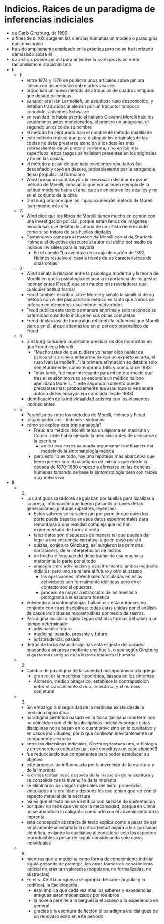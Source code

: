 # Indicios. Raíces de un paradigma de inferencias indiciales
- de Carlo Ginzburg, de 1999
- a fines de s. XIX surge en las ciencias humanas un modelo o paradigma epistemológico 
- ha sido ampliamente empleado en la práctica pero no se ha teorizado demasiado sobre él
- su análisis puede ser útil para entender la contraposición entre racionalismo e irracionalismo
- I:
  - 1: 
     - entre 1874 y 1876 se publican unos artículos sobre pintura italiana en un periódico sobre artes visuales
     - proponían un nuevo método de atribución de cuadros antiguos que desató polémicas
     - su autor era Iván Lermolieff, un estudioso ruso desconocido, y estaban traducidos al alemán por un traductor tampoco conocido, Johannes Schwarze
     - en realidad, lo había escrito el italiano Giovanni Morelli bajo los seudónimos antes mencionados, el primero un anagrama, el segundo un calco de su nombre
     - el método ha perdurado bajo el nombre de método morelliano
     - este método implica que para distinguir los originales de las copias no debe prestarse atención a los detalles más sobresalientes de un pintor o corriente, sino en los más superfluos. estos rasgos se hallaban presentes en los originales y no en las copias.
     - el método a pesar de que trajo excelentes resultados fue desdeñado y cayó en desuso, probablemente por la arrogancia de su propulsor al formularlo
     - Wind fue quien contribuyó a la renovación del interés por el método de Morelli, señalando que era un buen ejemplo de la actitud moderna hacia el arte, que se enfoca en los detalles y no en el conjunto de la obra
     - Ginzburg propone que las implicaciones del método de Morelli iban mucho más allá
   - 2:
     - Wind dice que los libros de Morelli tienen mucho en común con una investigación policial, porque están llenos de imágenes minuciosas que delatan la autoría de un artista determinado como si se tratara de sus huellas digitales
     - Castelnuovo compara el método de Morelli con el de Sherlock Holmes: el detective descubre al autor del delito pot medio de indicios invisibles para la mayoría
       - En el cuento "La aventura de la caja de cartón de 1892, Holmes resuelve el caso a través de las características de unas orejas
   - 3
       - Wind señala la relación entre la psicología moderna y la teoría de Morelli en que la psicología destaca la importancia de los gestos inconscientes (Freud) que son mucho más reveladores que cualquier actitud formal 
       - Freud también escribió sobre Morelli y señaló la similitud de su método con el del psicoanálisis médico en tanto que ambos se enfocan en elementos usualmente inadvertidos
       - Freud publica este texto de manera anónima y solo reconoce su paternidad cuando lo incluye en sus obras completas
       - Freud declara así de forma algo reticente la influencia que Morelli ejerce en él, al que además lee en el período preanalítico de Freud
    - 4
       - Ginzburg considera importante precisar los dos momentos en que Freud lee a Morelli
         - "Mucho antes de que pudiera yo haber oído hablar de psicoanálisis vine a enterarme de que un experto en arte, el ruso Iván Lermolieff...": la primera afirmación es datable solo conjeturalmente, como temprano 1895 y como tarde 1883
         - "más tarde, fue muy interesante para mí enterarme de que tras el seudónimo ruso se escondía un médico italiano apellidado Morelli...": este segundo momento puede precisarse más: probablemente 1898 (aunque la verdadera autoría de los ensayos era conocida desde 1883)
       - identificación de la individualidad artística con los elementos inconscientes
    - 5
       - Paralelismos entre los métodos de Morelli, Holmes y Freud
       - rasgos pictóricos - indicios - síntomas
       - cómo se explica esta triple analogía?
         - Freud era médico, Morelli tenía un diploma en medicina y Conan Doyle había ejercido la medicina antes de dedicarse a la escritura
           - en los tres casos se puede argumentar la influencia del modelo de la sintomatología médica
         - pero esto no es todo, hay una hipótesis más abarcativa que tiene que ver con el paradigma de indicios que desde la década de 1870-1880 empezó a afirmarse en las ciencias humanas tomando de base la sintomatología pero con raíces muy anteriores
 - II.
   - 1.   
     - Los antiguos cazadores se guiaban por huellas para localizar a su presa, información que fueron pasando a través de las generaciones (pinturas rupestres, leyendas)
       - Estos saberes se caracterizan por permitir que quien los porte pueda basarse en esos datos experimentales para remontarse a una realidad compleja que no han experimentado de forma directa
       - tales datos son dispuestos de manera tal que pueden dar lugar a una secuencia narrativa: alguien pasó por ahí
       - quizás, conjetura Ginzburg, así surgieron las primeras narraciones, de la interpretación de rastros
       - de hecho el lenguaje del desciframiento usa mucho la metonimia: la parte por el todo
       - analogía entre adivinación y desciframiento: ambos mediante indicios, pero uno se refiere al futuro y otro al pasado
         - las operaciones intelectuales formuladas en estas actividades son formalmente idénticas pero en el contexto social opuestas
         - proceso de mayor abstracción: de las huellas al pictograma a la escritura fonética
     - Volviendo a la sintomatología, hallamos a esta entonces en conjunto con otras disciplinas: todas estas unidas por el análisis de casos individuales reconstruibles por medio de rastros.
     - Paradigma indicial dirigido según distintas formas del saber a un tiempo determinado:
       - adivinación: futuro
       - medicina: pasado, presente y futuro
       - jurisprudencia: pasado
     - detrás de todas estas disciplinas está el gesto del cazador buscando a su presa mediante una huella, o sea según Ginzburg el gesto más antiguo de la historia intelectual humana
   - 2.
     - Cambio de paradigma de la sociedad mesopotámica a la griega
       - gran rol de la medicina hipocrática, basada en los síntomas
       - Alcmeón, médico pitagórico, establece la contraposición entre el conocimiento divino, inmediato, y el humano, conjetural
   - 3. 
     - Sin embargo la inseguridad de la medicina existe desde la medicina hipocrática
     - paradigma científico basado en la física galileana: sus términos no coinciden con el de las disciplinas indiciales porque estas disciplinas no se basan en lo cuantitativo sino en lo cualitativo y en casos individuales, por lo que conllevan inevitablemente un componente aleatorio
     - entre las disciplinas indiciales, Ginzburg destaca una, la filología y en concreto la crítica textual, que constituye un caso atípicoáß
     - fue reducciendo sus componentes para poder establecer su objetivo
     - este proceso fue influenciado por la invención de la escritura y de la imprenta
     - la crítica textual nace después de la invención de la escritura y se consolida tras la invención de la imprenta
     - se eliminaron los rasgos materiales del texto: primero los vinculados a la oralidad y después los que tenían que ver con el aspecto material de la escritura
     - así es que el texto no se identifica con su base de sustentación
     - por qué? no tiene que ver con la mecanicidad, porque en China no se abandonó la caligrafía como arte con el advenimiento de la imprenta
     - esta concepción abstracta de texto explica como a pesar de ser ampliamente adivinatoria la crítica textual aspira a la rigurosidad científica, evitando lo cualitativo al considerar solo los aspectos reproducibles a pesar de seguir considerando solo casos individuales
   - 8. 
     - mientras que la medicina como forma de conocimiento indicial siguió gozando de prestigio, las otras formas de conocimiento indicial no eran tan valoradas (populares, no formalizadas, no abstractas)
     - En el s. XVIII la burguesía se apropia del saber popular y lo codificaL la Enciclopedia
       - esto implica que cada vez más los saberes y experiencias antiguas están mediatizados por los libros
       - la novela permite a la burguesía el acceso a la experiencia en general
       - gracias a la escritura de ficción el paradigma indicial goza de un renovado éxito en este período